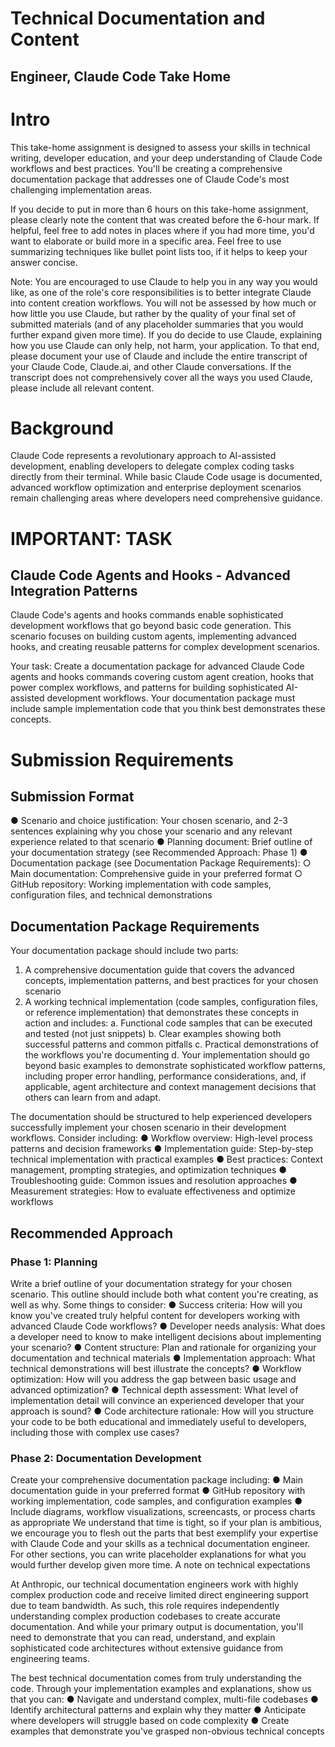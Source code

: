 # Technical Documentation and Content
## Engineer, Claude Code Take Home

# Intro
This take-home assignment is designed to assess your skills in technical writing, developer
education, and your deep understanding of Claude Code workflows and best practices. You'll
be creating a comprehensive documentation package that addresses one of Claude Code's most
challenging implementation areas.

If you decide to put in more than 6 hours on this take-home assignment, please clearly note the
content that was created before the 6-hour mark. If helpful, feel free to add notes in places
where if you had more time, you'd want to elaborate or build more in a specific area. Feel free
to use summarizing techniques like bullet point lists too, if it helps to keep your answer
concise.

Note: You are encouraged to use Claude to help you in any way you would like, as one of the role's
core responsibilities is to better integrate Claude into content creation workflows. You will not be
assessed by how much or how little you use Claude, but rather by the quality of your final set of
submitted materials (and of any placeholder summaries that you would further expand given
more time). If you do decide to use Claude, explaining how you use Claude can only help, not
harm, your application. To that end, please document your use of Claude and include the
entire transcript of your Claude Code, Claude.ai, and other Claude conversations. If
the transcript does not comprehensively cover all the ways you used Claude, please
include all relevant content.

# Background
Claude Code represents a revolutionary approach to AI-assisted development, enabling
developers to delegate complex coding tasks directly from their terminal. While basic Claude
Code usage is documented, advanced workflow optimization and enterprise deployment
scenarios remain challenging areas where developers need comprehensive guidance.

# IMPORTANT: TASK
## Claude Code Agents and Hooks - Advanced Integration Patterns
Claude Code's agents and hooks commands enable sophisticated development workflows that
go beyond basic code generation. This scenario focuses on building custom agents,
implementing advanced hooks, and creating reusable patterns for complex development
scenarios.

Your task: Create a documentation package for advanced Claude Code agents and hooks
commands covering custom agent creation, hooks that power complex workflows, and patterns
for building sophisticated AI-assisted development workflows. Your documentation package
must include sample implementation code that you think best demonstrates these concepts.

# Submission Requirements
## Submission Format
● Scenario and choice justification: Your chosen scenario, and 2-3 sentences explaining
why you chose your scenario and any relevant experience related to that scenario
● Planning document: Brief outline of your documentation strategy (see
Recommended Approach: Phase 1)
● Documentation package (see Documentation Package Requirements):
○ Main documentation: Comprehensive guide in your preferred format
○ GitHub repository: Working implementation with code samples,
configuration files, and technical demonstrations

## Documentation Package Requirements
Your documentation package should include two parts:
1. A comprehensive documentation guide that covers the advanced concepts,
implementation patterns, and best practices for your chosen scenario
2. A working technical implementation (code samples, configuration files, or reference
implementation) that demonstrates these concepts in action and includes:
a. Functional code samples that can be executed and tested (not just snippets)
b. Clear examples showing both successful patterns and common pitfalls
c. Practical demonstrations of the workflows you're documenting
d. Your implementation should go beyond basic examples to demonstrate
sophisticated workflow patterns, including proper error handling, performance
considerations, and, if applicable, agent architecture and context management
decisions that others can learn from and adapt.

The documentation should be structured to help experienced developers successfully
implement your chosen scenario in their development workflows. Consider including:
● Workflow overview: High-level process patterns and decision frameworks
● Implementation guide: Step-by-step technical implementation with practical
examples
● Best practices: Context management, prompting strategies, and optimization
techniques
● Troubleshooting guide: Common issues and resolution approaches
● Measurement strategies: How to evaluate effectiveness and optimize workflows

## Recommended Approach
### Phase 1: Planning
Write a brief outline of your documentation strategy for your chosen scenario. This outline
should include both what content you're creating, as well as why. Some things to consider:
● Success criteria: How will you know you've created truly helpful content for
developers working with advanced Claude Code workflows?
● Developer needs analysis: What does a developer need to know to make intelligent
decisions about implementing your scenario?
● Content structure: Plan and rationale for organizing your documentation and
technical materials
● Implementation approach: What technical demonstrations will best illustrate the
concepts?
● Workflow optimization: How will you address the gap between basic usage and
advanced optimization?
● Technical depth assessment: What level of implementation detail will convince an
experienced developer that your approach is sound?
● Code architecture rationale: How will you structure your code to be both
educational and immediately useful to developers, including those with complex use
cases?

### Phase 2: Documentation Development
Create your comprehensive documentation package including:
● Main documentation guide in your preferred format
● GitHub repository with working implementation, code samples, and configuration
examples
● Include diagrams, workflow visualizations, screencasts, or process charts as appropriate
We understand that time is tight, so if your plan is ambitious, we encourage you to flesh out the
parts that best exemplify your expertise with Claude Code and your skills as a technical
documentation engineer. For other sections, you can write placeholder explanations for what
you would further develop given more time.
A note on technical expectations

At Anthropic, our technical documentation engineers work with highly complex production
code and receive limited direct engineering support due to team bandwidth. As such, this role
requires independently understanding complex production codebases to create accurate
documentation. And while your primary output is documentation, you'll need to demonstrate
that you can read, understand, and explain sophisticated code architectures without extensive
guidance from engineering teams.

The best technical documentation comes from truly understanding the code. Through your
implementation examples and explanations, show us that you can:
● Navigate and understand complex, multi-file codebases
● Identify architectural patterns and explain why they matter
● Anticipate where developers will struggle based on code complexity
● Create examples that demonstrate you've grasped non-obvious technical concepts